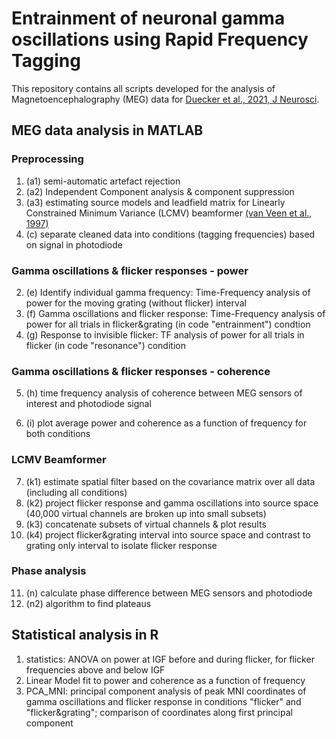 # Entrainment of neuronal gamma oscillations using Rapid Frequency Tagging

This repository contains all scripts developed for the analysis of Magnetoencephalography (MEG) data for [Duecker et al., 2021, J Neurosci](https://www.jneurosci.org/content/41/31/6684.abstract).

## MEG data analysis in MATLAB

### Preprocessing 

1. (a1) semi-automatic artefact rejection
2. (a2) Independent Component analysis & component suppression
3. (a3) estimating source models and leadfield matrix for Linearly Constrained Minimum Variance (LCMV) beamformer [(van Veen et al., 1997)](https://pubmed.ncbi.nlm.nih.gov/9282479/)
4. (c) separate cleaned data into conditions (tagging frequencies) based on signal in photodiode

### Gamma oscillations & flicker responses - power
2. (e) Identify individual gamma frequency: Time-Frequency analysis of power for the moving grating (without flicker) interval
3. (f) Gamma oscillations and flicker response: Time-Frequency analysis of power for all trials in flicker&grating (in code "entrainment") condtion
4. (g) Response to invisible flicker: TF analysis of power for all trials in flicker (in code "resonance") condition

### Gamma oscillations & flicker responses - coherence
5. (h) time frequency analysis of coherence between MEG sensors of interest and photodiode signal

6. (i) plot average power and coherence as a function of frequency for both conditions

### LCMV Beamformer
7. (k1) estimate spatial filter based on the covariance matrix over all data (including all conditions)
8. (k2) project flicker response and gamma oscillations into source space (40,000 virtual channels are broken up into small subsets)
9. (k3) concatenate subsets of virtual channels & plot results
10. (k4) project flicker&grating interval into source space and contrast to grating only interval to isolate flicker response

### Phase analysis
11. (n) calculate phase difference between MEG sensors and photodiode
12. (n2) algorithm to find plateaus

## Statistical analysis in R

1. statistics: ANOVA on power at IGF before and during flicker, for flicker frequencies above and below IGF
2. Linear Model fit to power and coherence as a function of frequency
3. PCA_MNI: principal component analysis of peak MNI coordinates of gamma oscillations and flicker response in conditions "flicker" and "flicker&grating";
comparison of coordinates along first principal component
